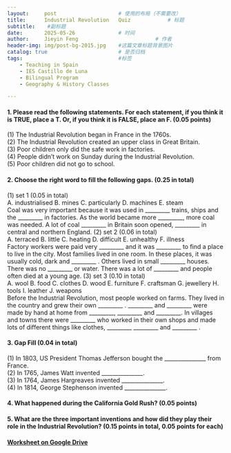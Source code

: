```yaml
---
layout:     post   				    # 使用的布局（不需要改）
title:      Industrial Revolution	Quiz			# 标题  
subtitle:    #副标题
date:       2025-05-26 				# 时间
author:     Jieyin Feng 						# 作者 
header-img: img/post-bg-2015.jpg 	#这篇文章标题背景图片
catalog: true 						# 是否归档
tags:								#标签
    - Teaching in Spain 
    - IES Castillo de Luna
    - Bilingual Program
    - Geography & History Classes

---
```


#### 1. Please read the following statements. For each statement, if you think it is TRUE, place a T. Or, if you think it is FALSE, place an F. (0.05 points)
(1) The Industrial Revolution began in France in the 1760s.\
(2) The Industrial Revolution created an upper class in Great Britain.\
(3) Poor children only did the safe work in factories.\
(4) People didn’t work on Sunday during the Industrial Revolution.\
(5) Poor children did not go to school.

#### 2. Choose the right word to fill the following gaps. (0.25 in total)
(1) set 1 (0.05 in total)\
A. industrialised     B. mines    C. particularly     D. machines     E. steam    \
Coal was very important because it was used in _________ trains, ships and the _________ in factories. As the world became more  _________, more coal was needed. A lot of coal  _________ in Britain soon opened, _________ in central and northern England.
(2) set 2 (0.06 in total)\
A. terraced     B. little     C. heating    D. difficult     E. unhealthy     F. illness\
Factory workers were paid very  _________ and it was _________  to find a place to live in the city. Most families lived in one room. In these places, it was usually cold, dark and  _________ . Others lived in small _________ houses. There was no _________ or water. There was a lot of _________ and people often died at a young age. 
(3) set 3 (0.10 in total)\
A. wool    B. food    C. clothes    D. wood     E. furniture     F. craftsman   G. jewellery    H. tools    I. leather     J. weapons\
Before the Industrial Revolution, most people worked on farms. They lived in the country and grew their own _________ .  _________ and _________  were made by hand at home from   _________, _________ and _________. In villages and towns there were _________ who worked in their own shops and made lots of different things like clothes,  _________ _________ and _________ . 

#### 3. Gap Fill (0.04 in total)
(1) In 1803, US President Thomas Jefferson bought the  _______________ from France.\
(2) In 1765, James Watt invented  _______________.\
(3) In 1764, James Hargreaves invented  _______________.\
(4) In 1814, George Stephenson invented  _______________.

#### 4. What happened during the California Gold Rush? (0.05 points)

#### 5. What are the three important inventions and how did they play their role in the Industrial Revolution? (0.15 points in total, 0.05 points for each)

#### [Worksheet on Google Drive](https://docs.google.com/document/d/1GsaiyrKoZrvWIMWY7wgdkgj9WdpaOGfk/edit?usp=sharing&ouid=103086183032334531092&rtpof=true&sd=true)




